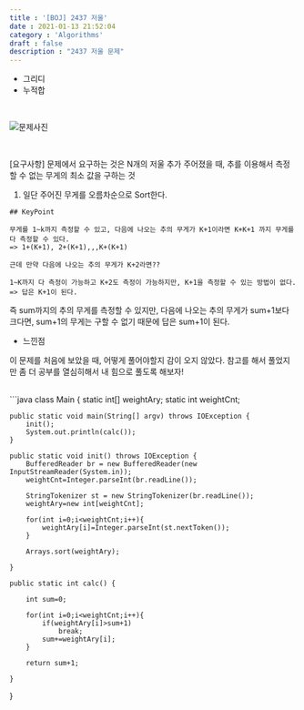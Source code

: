 ```yaml
---
title : '[BOJ] 2437 저울'
date : 2021-01-13 21:52:04
category : 'Algorithms'
draft : false
description : "2437 저울 문제"
---
```


* 그리디
* 누적합

<br/>

![문제사진](https://user-images.githubusercontent.com/57346393/104455118-2cf69d80-55ea-11eb-873a-d6ed3766e2f1.png)

<br/>

[요구사항]
문제에서 요구하는 것은 N개의 저울 추가 주어졌을 때, 추를 이용해서 측정할 수 없는 무게의 최소 값을 구하는 것


1. 일단 주어진 무게를 오름차순으로 Sort한다.

 
```
## KeyPoint

무게를 1~k까지 측정할 수 있고, 다음에 나오는 추의 무게가 K+1이라면 K+K+1 까지 무게를 다 측정할 수 있다.
=> 1+(K+1), 2+(K+1),,,K+(K+1)

근데 만약 다음에 나오는 추의 무게가 K+2라면??

1~K까지 다 측정이 가능하고 K+2도 측정이 가능하지만, K+1을 측정할 수 있는 방법이 없다. => 답은 K+1이 된다.
```

즉 sum까지의 추의 무게를 측정할 수 있지만, 다음에 나오는 추의 무게가 sum+1보다 크다면, sum+1의 무게는 구할 수 없기 때문에 답은 sum+1이 된다.
<br/>

* 느낀점


이 문제를 처음에 보았을 때, 어떻게 풀어야할지 감이 오지 않았다.
참고를 해서 풀었지만 좀 더 공부를 열심히해서 내 힘으로 풀도록 해보자!

<br/>
```java
class Main {
    static int[] weightAry;
    static int weightCnt;

    public static void main(String[] argv) throws IOException {
        init();
        System.out.println(calc());
    }

    public static void init() throws IOException {
        BufferedReader br = new BufferedReader(new InputStreamReader(System.in));
        weightCnt=Integer.parseInt(br.readLine());

        StringTokenizer st = new StringTokenizer(br.readLine());
        weightAry=new int[weightCnt];

        for(int i=0;i<weightCnt;i++){
            weightAry[i]=Integer.parseInt(st.nextToken());
        }

        Arrays.sort(weightAry);

    }

    public static int calc() {

        int sum=0;

        for(int i=0;i<weightCnt;i++){
            if(weightAry[i]>sum+1)
                break;
            sum+=weightAry[i];
        }

        return sum+1;

    }
}

```
